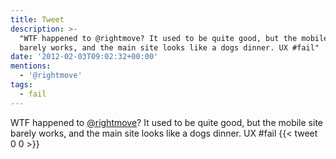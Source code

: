 ```yaml
---
title: Tweet
description: >-
  "WTF happened to @rightmove? It used to be quite good, but the mobile site
  barely works, and the main site looks like a dogs dinner. UX #fail"
date: '2012-02-03T09:02:32+00:00'
mentions:
  - '@rightmove'
tags:
  - fail
---
```

WTF happened to [@rightmove](https://twitter.com/@rightmove)? It used to be quite good, but the mobile site barely works, and the main site looks like a dogs dinner. UX #fail
      {{< tweet 0 0 >}}
    
